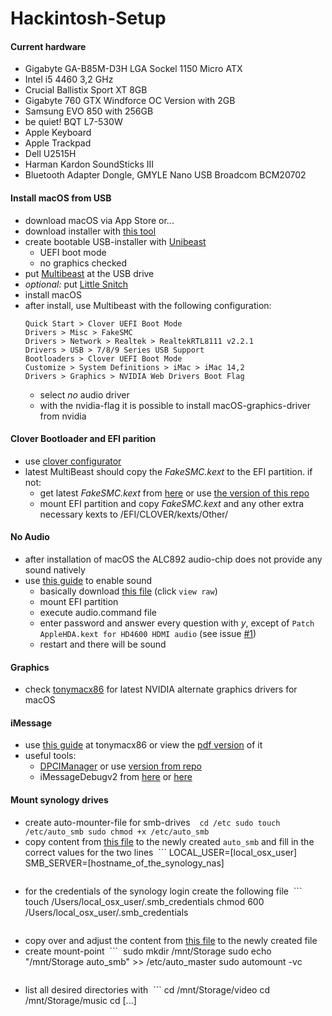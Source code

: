 # Hackintosh-Setup

#### Current hardware
* Gigabyte GA-B85M-D3H LGA Sockel 1150 Micro ATX
* Intel i5 4460 3,2 GHz
* Crucial Ballistix Sport XT 8GB
* Gigabyte 760 GTX Windforce OC Version with 2GB
* Samsung EVO 850 with 256GB
* be quiet! BQT L7-530W
* Apple Keyboard
* Apple Trackpad
* Dell U2515H
* Harman Kardon SoundSticks III
* Bluetooth Adapter Dongle, GMYLE Nano USB Broadcom BCM20702

#### Install macOS from USB
* download macOS via App Store or...
* download installer with [this tool](http://dosdude1.com/highsierra/)
* create bootable USB-installer with [Unibeast](http://www.unibeast.com/)
  * UEFI boot mode
  * no graphics checked
* put [Multibeast](http://www.multibeast.com/) at the USB drive
* *optional:* put [Little Snitch](https://www.obdev.at/products/littlesnitch)
* install macOS
* after install, use Multibeast with the following configuration:
  ```
  Quick Start > Clover UEFI Boot Mode
  Drivers > Misc > FakeSMC
  Drivers > Network > Realtek > RealtekRTL8111 v2.2.1 
  Drivers > USB > 7/8/9 Series USB Support 
  Bootloaders > Clover UEFI Boot Mode
  Customize > System Definitions > iMac > iMac 14,2 
  Drivers > Graphics > NVIDIA Web Drivers Boot Flag
  ```
  * select _no_ audio driver
  * with the nvidia-flag it is possible to install macOS-graphics-driver from nvidia 

#### Clover Bootloader and EFI parition
* use [clover configurator](http://mackie100projects.altervista.org/download-clover-configurator/)
* latest MultiBeast should copy the *FakeSMC.kext* to the EFI partition. if not:
  * get latest *FakeSMC.kext* from [here](https://bitbucket.org/RehabMan/os-x-fakesmc-kozlek/downloads/) or use [the version of this repo](boot/RehabMan-FakeSMC-2017-1017.zip)
  * mount EFI partition and copy *FakeSMC.kext* and any other extra necessary kexts to /EFI/CLOVER/kexts/Other/

#### No Audio ####
* after installation of macOS the ALC892 audio-chip does not provide any sound natively
* use [this guide](https://www.tonymacx86.com/threads/applehda-realtek-audio-guide.234732/#post-1606764) to enable sound
  * basically download [this file](audio/audio_clover.zip) (click `view raw`)
  * mount EFI partition
  * execute audio.command file
  * enter password and answer every question with *y*, except of `Patch AppleHDA.kext for HD4600 HDMI audio` (see issue [#1][i1])
  * restart and there will be sound

#### Graphics ####
* check [tonymacx86](https://www.tonymacx86.com) for latest NVIDIA alternate graphics drivers for macOS

#### iMessage ####
* use [this guide](https://www.tonymacx86.com/threads/an-idiots-guide-to-imessage.196827/) at tonymacx86 or view the [pdf version](imessage/an_idiots_guide_to_imessage.pdf) of it
* useful tools:
  * [DPCIManager](https://sourceforge.net/projects/dpcimanager/) or use [version from repo](imessage/DPCIManager_ML.zip)
  * iMessageDebugv2 from [here](http://www.tonymacx86.com/attachments/imessagedebugv2-zip.114403/) or [here](imessage/iMessageDebugv2.zip)

#### Mount synology drives ####
* create auto-mounter-file for smb-drives
  ```
  cd /etc
  sudo touch /etc/auto_smb
  sudo chmod +x /etc/auto_smb
  ```
* copy content from [this file](synology/auto_smb) to the newly created `auto_smb` and fill in the correct values for the two lines
  ```
  LOCAL_USER=[local_osx_user]
  SMB_SERVER=[hostname_of_the_synology_nas]
  ```
* for the credentials of the synology login create the following file
  ```
  touch /Users/local_osx_user/.smb_credentials
  chmod 600 /Users/local_osx_user/.smb_credentials
  ```
* copy over and adjust the content from [this file](synology/.smb_credentials) to the newly created file
* create mount-point
  ```
  sudo mkdir /mnt/Storage
  sudo echo "/mnt/Storage auto_smb" >> /etc/auto_master
  sudo automount -vc
  ```
* list all desired directories with
  ```
  cd /mnt/Storage/video
  cd /mnt/Storage/music
  cd [...] 
  ```

[i1]: https://github.com/cogidoo/Hackintosh-Setup/issues/1
